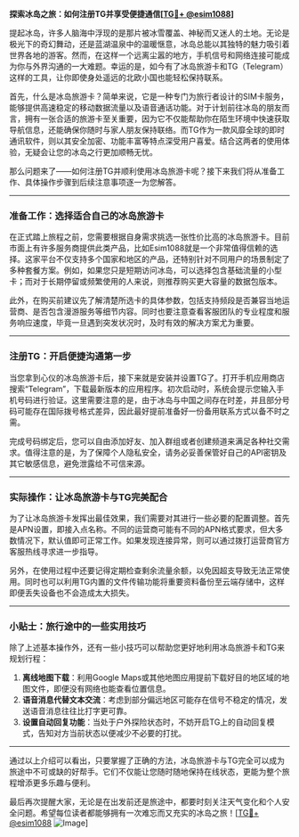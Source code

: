 **探索冰岛之旅：如何注册TG并享受便捷通信[[TG💪+ @esim1088](https://t.me/s/esim1088)]**

提起冰岛，许多人脑海中浮现的是那片被冰雪覆盖、神秘而又迷人的土地。无论是极光下的奇幻舞动，还是蓝湖温泉中的温暖惬意，冰岛总能以其独特的魅力吸引着世界各地的游客。然而，在这样一个远离尘嚣的地方，手机信号和网络连接可能成为你与外界沟通的一大难题。幸运的是，如今有了冰岛旅游卡和TG（Telegram）这样的工具，让你即使身处遥远的北欧小国也能轻松保持联系。

首先，什么是冰岛旅游卡？简单来说，它是一种专门为旅行者设计的SIM卡服务，能够提供高速稳定的移动数据流量以及语音通话功能。对于计划前往冰岛的朋友而言，拥有一张合适的旅游卡至关重要，因为它不仅能帮助你在陌生环境中快速获取导航信息，还能确保你随时与家人朋友保持联络。而TG作为一款风靡全球的即时通讯软件，则以其安全加密、功能丰富等特点深受用户喜爱。结合这两者的使用体验，无疑会让您的冰岛之行更加顺畅无忧。

那么问题来了——如何注册TG并顺利使用冰岛旅游卡呢？接下来我们将从准备工作、具体操作步骤到后续注意事项逐一为您解答。

---

### 准备工作：选择适合自己的冰岛旅游卡

在正式踏上旅程之前，您需要根据自身需求挑选一张性价比高的冰岛旅游卡。目前市面上有许多服务商提供此类产品，比如Esim1088就是一个非常值得信赖的选择。这家平台不仅支持多个国家和地区的产品，还特别针对不同用户的场景制定了多种套餐方案。例如，如果您只是短期访问冰岛，可以选择包含基础流量的小型卡；而对于长期停留或频繁使用的人来说，则推荐购买更大容量的数据包版本。

此外，在购买前建议先了解清楚所选卡的具体参数，包括支持频段是否兼容当地运营商、是否包含漫游服务等细节内容。同时也要注意查看客服团队的专业程度和服务响应速度，毕竟一旦遇到突发状况时，及时有效的解决方案尤为重要。

---

### 注册TG：开启便捷沟通第一步

当您拿到心仪的冰岛旅游卡后，接下来就是安装并设置TG了。打开手机应用商店搜索“Telegram”，下载最新版本的应用程序。初次启动时，系统会提示您输入手机号码进行验证。这里需要注意的是，由于冰岛与中国之间存在时差，并且部分号码可能存在国际拨号格式差异，因此最好提前准备好一份备用联系方式以备不时之需。

完成号码绑定后，您可以自由添加好友、加入群组或者创建频道来满足各种社交需求。值得注意的是，为了保障个人隐私安全，请务必妥善保管好自己的API密钥及其它敏感信息，避免泄露给不可信来源。

---

### 实际操作：让冰岛旅游卡与TG完美配合

为了让冰岛旅游卡发挥出最佳效果，我们需要对其进行一些必要的配置调整。首先是APN设置，即接入点名称。不同的运营商可能有不同的APN格式要求，但大多数情况下，默认值即可正常工作。如果发现连接异常，则可以通过拨打运营商官方客服热线寻求进一步指导。

另外，在使用过程中还要记得定期检查剩余流量余额，以免因超支导致无法正常使用。同时也可以利用TG内置的文件传输功能将重要资料备份至云端存储中，这样即便丢失设备也不会造成太大损失。

---

### 小贴士：旅行途中的一些实用技巧

除了上述基本操作外，还有一些小技巧可以帮助您更好地利用冰岛旅游卡和TG来规划行程：

1. **离线地图下载**：利用Google Maps或其他地图应用提前下载好目的地区域的地图文件，即便没有网络也能查看位置信息。
2. **语音消息代替文本交流**：考虑到部分偏远地区可能存在信号不稳定的情况，发送语音消息往往比打字更可靠。
3. **设置自动回复功能**：当处于户外探险状态时，不妨开启TG上的自动回复模式，告知对方当前状态以便减少不必要的打扰。

---

通过以上介绍可以看出，只要掌握了正确的方法，冰岛旅游卡与TG完全可以成为旅途中不可或缺的好帮手。它们不仅能让您随时随地保持在线状态，更能为整个旅程增添更多乐趣与便利。

最后再次提醒大家，无论是在出发前还是旅途中，都要时刻关注天气变化和个人安全问题。希望每位读者都能够拥有一次难忘而又充实的冰岛之旅！[[TG💪+ @esim1088](https://t.me/s/esim1088) ![Image](https://i.postimg.cc/4NQfJmqS/Snipaste-2025-05-13-00-14-12.png)]